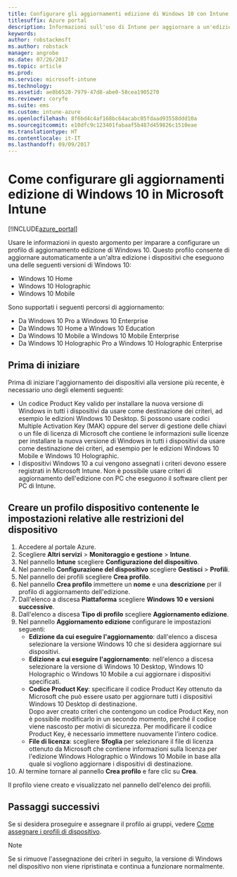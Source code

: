 ```yaml
---
title: Configurare gli aggiornamenti edizione di Windows 10 con Intune
titlesuffix: Azure portal
description: Informazioni sull'uso di Intune per aggiornare a un'edizione diversa i dispositivi Windows 10 gestiti."
keywords: 
author: robstackmsft
ms.author: robstack
manager: angrobe
ms.date: 07/26/2017
ms.topic: article
ms.prod: 
ms.service: microsoft-intune
ms.technology: 
ms.assetid: ae8b6528-7979-47d8-abe0-58cea1905270
ms.reviewer: coryfe
ms.suite: ems
ms.custom: intune-azure
ms.openlocfilehash: 8f6bd4c4af168bc64acabc05fdaad93558ddd10a
ms.sourcegitcommit: e10dfc9c123401fabaaf5b487d459826c1510eae
ms.translationtype: HT
ms.contentlocale: it-IT
ms.lasthandoff: 09/09/2017
---
```

# <a name="how-to-configure-windows-10-edition-upgrades-in-microsoft-intune"></a>Come configurare gli aggiornamenti edizione di Windows 10 in Microsoft Intune

[!INCLUDE[azure_portal](./includes/azure_portal.md)]

Usare le informazioni in questo argomento per imparare a configurare un profilo di aggiornamento edizione di Windows 10. Questo profilo consente di aggiornare automaticamente a un'altra edizione i dispositivi che eseguono una delle seguenti versioni di Windows 10:

- Windows 10 Home
- Windows 10 Holographic
- Windows 10 Mobile


Sono supportati i seguenti percorsi di aggiornamento:

- Da Windows 10 Pro a Windows 10 Enterprise
- Da Windows 10 Home a Windows 10 Education
- Da Windows 10 Mobile a Windows 10 Mobile Enterprise
- Da Windows 10 Holographic Pro a Windows 10 Holographic Enterprise


## <a name="before-you-start"></a>Prima di iniziare
Prima di iniziare l'aggiornamento dei dispositivi alla versione più recente, è necessario uno degli elementi seguenti:

- Un codice Product Key valido per installare la nuova versione di Windows in tutti i dispositivi da usare come destinazione dei criteri, ad esempio le edizioni Windows 10 Desktop. Si possono usare codici Multiple Activation Key (MAK) oppure del server di gestione delle chiavi o un file di licenza di Microsoft che contiene le informazioni sulle licenze per installare la nuova versione di Windows in tutti i dispositivi da usare come destinazione dei criteri, ad esempio per le edizioni Windows 10 Mobile e Windows 10 Holographic.
- I dispositivi Windows 10 a cui vengono assegnati i criteri devono essere registrati in Microsoft Intune. Non è possibile usare criteri di aggiornamento dell'edizione con PC che eseguono il software client per PC di Intune.

## <a name="create-a-device-profile-containing-device-restriction-settings"></a>Creare un profilo dispositivo contenente le impostazioni relative alle restrizioni del dispositivo

1. Accedere al portale Azure.
2. Scegliere **Altri servizi** > **Monitoraggio e gestione** > **Intune**.
3. Nel pannello **Intune** scegliere **Configurazione del dispositivo**.
2. Nel pannello **Configurazione del dispositivo** scegliere **Gestisci** > **Profili**.
3. Nel pannello dei profili scegliere **Crea profilo**.
4. Nel pannello **Crea profilo** immettere un **nome** e una **descrizione** per il profilo di aggiornamento dell'edizione.
5. Dall'elenco a discesa **Piattaforma** scegliere **Windows 10 e versioni successive**.
6. Dall'elenco a discesa **Tipo di profilo** scegliere **Aggiornamento edizione**.
7. Nel pannello **Aggiornamento edizione** configurare le impostazioni seguenti:
    - **Edizione da cui eseguire l'aggiornamento**: dall'elenco a discesa selezionare la versione Windows 10 che si desidera aggiornare sui dispositivi.
    - **Edizione a cui eseguire l'aggiornamento**: nell'elenco a discesa selezionare la versione di Windows 10 Desktop, Windows 10 Holographic o Windows 10 Mobile a cui aggiornare i dispositivi specificati.
    - **Codice Product Key**: specificare il codice Product Key ottenuto da Microsoft che può essere usato per aggiornare tutti i dispositivi Windows 10 Desktop di destinazione.<br>Dopo aver creato criteri che contengono un codice Product Key, non è possibile modificarlo in un secondo momento, perché il codice viene nascosto per motivi di sicurezza. Per modificare il codice Product Key, è necessario immettere nuovamente l'intero codice.
    - **File di licenza**: scegliere **Sfoglia** per selezionare il file di licenza ottenuto da Microsoft che contiene informazioni sulla licenza per l'edizione Windows Holographic o Windows 10 Mobile in base alla quale si vogliono aggiornare i dispositivi di destinazione.
8. Al termine tornare al pannello **Crea profilo** e fare clic su **Crea**.

Il profilo viene creato e visualizzato nel pannello dell'elenco dei profili.

## <a name="next-steps"></a>Passaggi successivi

Se si desidera proseguire e assegnare il profilo ai gruppi, vedere [Come assegnare i profili di dispositivo](device-profile-assign.md).

>[!NOTE]
>Se si rimuove l'assegnazione dei criteri in seguito, la versione di Windows nel dispositivo non viene ripristinata e continua a funzionare normalmente.

